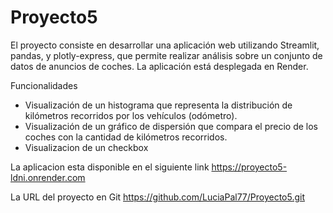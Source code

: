 # Proyecto5

El proyecto consiste en desarrollar una aplicación web utilizando Streamlit, pandas, y plotly-express, que permite realizar análisis sobre un conjunto de datos de anuncios de coches. La aplicación está desplegada en Render.

Funcionalidades
- Visualización de un histograma que representa la distribución de kilómetros recorridos por los vehículos (odómetro).
- Visualización de un gráfico de dispersión que compara el precio de los coches con la cantidad de kilómetros recorridos.
- Visualizacion de un checkbox

La aplicacion esta disponible en el siguiente link
https://proyecto5-ldni.onrender.com

La URL del proyecto en Git
https://github.com/LuciaPal77/Proyecto5.git
